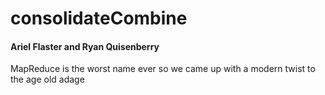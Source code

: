 # consolidateCombine

#### Ariel Flaster and Ryan Quisenberry

MapReduce is the worst name ever so we came up with a modern twist to the age old adage
